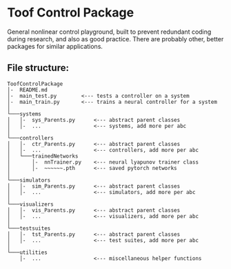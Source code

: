# Toof Control Package
General nonlinear control playground, built to prevent redundant coding during research, and also as good practice. There are probably other, better packages for similar applications.

## File structure:
```
ToofControlPackage
│-  README.md
│-  main_test.py        <--- tests a controller on a system
│-  main_train.py       <--- trains a neural controller for a system
│
└───systems
│   │-  sys_Parents.py      <--- abstract parent classes
│   │-  ...                 <--- systems, add more per abc
│   
└───controllers
│   │-  ctr_Parents.py      <--- abstract parent classes
│   │-  ...                 <--- controllers, add more per abc
│   └───trainedNetworks
│       │-  nnTrainer.py    <--- neural lyapunov trainer class
│       │-  ~~~~~~.pth      <--- saved pytorch networks
│
└───simulators
│   │-  sim_Parents.py      <--- abstract parent classes
│   │-  ...                 <--- simulators, add more per abc
│
└───visualizers
│   │-  vis_Parents.py      <--- abstract parent classes
│   │-  ...                 <--- visualizers, add more per abc
│
└───testsuites
│   │-  tst_Parents.py      <--- abstract parent classes
│   │-  ...                 <--- test suites, add more per abc
│
└───utilities
    │-  ...                 <--- miscellaneous helper functions
```